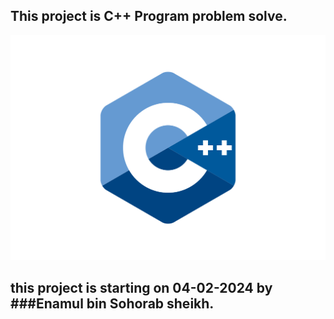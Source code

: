 

## This project is C++ Program problem solve.
<img src="cpp.svg">

## this project is starting on 04-02-2024 by ###Enamul bin Sohorab sheikh.
